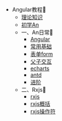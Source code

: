<!-- * [Home](/) -->

* Angular教程📕
    * [理论知识](Angular/) 
    * [初学An](Angular/Angular_init.md) 
    * 一、An日常📕
        * [Angular](Angular/angular.md) 
        * [常用基础](Angular/basics.md) 
        * [表单form](Angular/form.md) 
        * [父子交互](Angular/interaction.md) 
        * [echarts](Angular/echart.md) 
        * [antd](Angular/AntdThemes.md) 
        * [进阶](Angular/Preintermediate.md) 
    * 二、Rxjs📕
        * [rxjs](Angular/rxjs.md)
        * [rxjs概括](Angular/rxjs_sum.md)
        * [rxjs操作符](Angular/rxjs_operator.md)

<!-- * [React](React/)
* [Vue](Vue/) -->




<!-- * [docsify](docsify/ "Docsify-我的配置")
* [教程](docsify/course.md "Docsify-简单教程") -->


